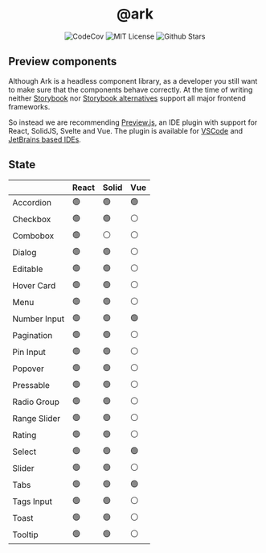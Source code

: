 <h1 align="center">@ark</h1>

<p align="center">
  <img alt="CodeCov" src="https://codecov.io/gh/chakra-ui/ark/branch/main/graph/badge.svg?token=O6BB59DHJ4"/>
  <img alt="MIT License" src="https://img.shields.io/github/license/chakra-ui/ark"/>
  <img alt="Github Stars" src="https://badgen.net/github/stars/chakra-ui/ark" />
</p>

## Preview components

Although Ark is a headless component library, as a developer you still want to make sure that the components behave correctly.
At the time of writing neither [Storybook](https://storybook.js.org/docs/react/api/frameworks-feature-support) nor [Storybook alternatives](https://histoire.dev/) support all major frontend frameworks.

So instead we are recommending [Preview.js](https://previewjs.com/), an IDE plugin with support for React, SolidJS, Svelte and Vue.
The plugin is available for [VSCode](https://marketplace.visualstudio.com/items?itemName=zenclabs.previewjs) and [JetBrains based IDEs](https://plugins.jetbrains.com/plugin/17569-react-preview--deprecated-in-favor-of-preview-js/).

## State

|              | React | Solid | Vue |
| ------------ | ----- | ----- | --- |
| Accordion    | 🟢    | 🟢    | 🟢  |
| Checkbox     | 🟢    | 🟢    | ⚪  |
| Combobox     | 🟢    | ⚪    | ⚪  |
| Dialog       | 🟢    | 🟢    | ⚪  |
| Editable     | 🟢    | 🟢    | ⚪  |
| Hover Card   | 🟢    | 🟢    | ⚪  |
| Menu         | 🟢    | 🟢    | ⚪  |
| Number Input | 🟢    | 🟢    | 🟢  |
| Pagination   | 🟢    | 🟢    | ⚪  |
| Pin Input    | 🟢    | 🟢    | ⚪  |
| Popover      | 🟢    | 🟢    | ⚪  |
| Pressable    | 🟢    | 🟢    | ⚪  |
| Radio Group  | 🟢    | 🟢    | ⚪  |
| Range Slider | 🟢    | 🟢    | ⚪  |
| Rating       | 🟢    | 🟢    | ⚪  |
| Select       | 🟢    | 🟢    | 🟢  |
| Slider       | 🟢    | 🟢    | ⚪  |
| Tabs         | 🟢    | 🟢    | 🟢  |
| Tags Input   | 🟢    | 🟢    | ⚪  |
| Toast        | 🟢    | 🟢    | ⚪  |
| Tooltip      | 🟢    | 🟢    | ⚪  |
